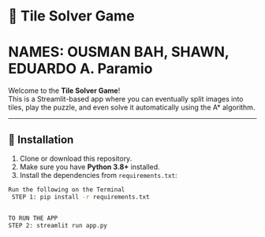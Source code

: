 # 🧩 Tile Solver Game

# NAMES: OUSMAN BAH, SHAWN, EDUARDO A. Paramio

Welcome to the **Tile Solver Game**!  
This is a Streamlit-based app where you can eventually split images into tiles, play the puzzle, and even solve it automatically using the A\* algorithm.

---

## 🚀 Installation

1. Clone or download this repository.
2. Make sure you have **Python 3.8+** installed.
3. Install the dependencies from `requirements.txt`:

```bash
Run the following on the Terminal
 STEP 1: pip install -r requirements.txt


TO RUN THE APP
STEP 2: streamlit run app.py
```
